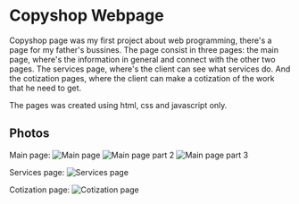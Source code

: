 # Copyshop Webpage

Copyshop page was my first project about web programming, there's a page for my father's bussines. 
The page consist in three pages: the main page, where's the information in general and connect with the other two pages. The services page, where's the client can see what services do. And the cotization pages, where the client can make a cotization of the work that he need to get.

The pages was created using html, css and javascript only.


## Photos
Main page:
![Main page](https://i.imgur.com/6dhmed0m.png)
![Main page part 2](https://i.imgur.com/J7sDmM2.png)
![Main page part 3](https://i.imgur.com/K2wOdl9.png)

Services page:
![Services page](https://i.imgur.com/vvB14id.png)

Cotization page:
![Cotization page](https://imgur.com/hb3NSir.png)
